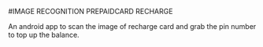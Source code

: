 #IMAGE RECOGNITION PREPAIDCARD RECHARGE

An android app to scan the image of recharge card and grab the pin number to top up the balance.
